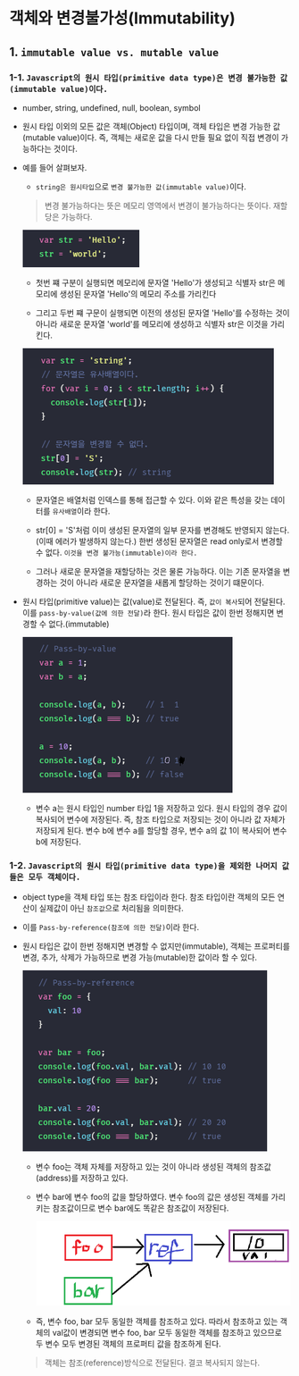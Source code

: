 # 객체와 변경불가성(Immutability)

## 1. `immutable value vs. mutable value`

### 1-1. `Javascript의 원시 타입(primitive data type)은 변경 불가능한 값(immutable value)이다.`

- number, string, undefined, null, boolean, symbol

- 원시 타입 이외의 모든 값은 객체(Object) 타입이며, 객체 타입은 변경 가능한 값(mutable value)이다. 즉, 객체는 새로운 값을 다시 만들 필요 없이 직접 변경이 가능하다는 것이다.

- 예를 들어 살펴보자.

  - `string은 원시타입`으로 `변경 불가능한 값(immutable value)`이다.

  > 변경 불가능하다는 뜻은 메모리 영역에서 변경이 불가능하다는 뜻이다. 재할당은 가능하다.

  ![string](/image/string.png)

  - 첫번 쨰 구분이 실행되면 메모리에 문자열 'Hello'가 생성되고 식별자 str은 메모리에 생성된 문자열 'Hello'의 메모리 주소를 가리킨다

  - 그리고 두번 쨰 구문이 실행되면 이전의 생성된 문자열 'Hello'를 수정하는 것이 아니라 새로운 문자열 'world'를 메모리에 생성하고 식별자 str은 이것을 가리킨다.

  ![string](/image/유사배열.png)

  - 문자열은 배열처럼 인덱스를 통해 접근할 수 있다. 이와 같은 특성을 갖는 데이터를 `유사배열`이라 한다.

  - str[0] = 'S'처럼 이미 생성된 문자열의 일부 문자를 변경해도 반영되지 않는다.(이때 에러가 발생하지 않는다.) 한번 생성된 문자열은 read only로서 변경할 수 없다. `이것을 변경 불가능(immutable)이라 한다.`

  - 그러나 새로운 문자열을 재할당하는 것은 물론 가능하다. 이는 기존 문자열을 변경하는 것이 아니라 새로운 문자열을 새롭게 할당하는 것이기 떄문이다.

- 원시 타입(primitive value)는 값(value)로 전달된다. 즉, `값이 복사`되어 전달된다. 이를 `pass-by-value(값에 의한 전달)`라 한다. 원시 타입은 값이 한번 정해지면 변경할 수 없다.(immutable)

  ![passbyvalue](/image/passbyvalue.png)

  - 변수 a는 원시 타입인 number 타입 1을 저장하고 있다. 원시 타입의 경우 값이 복사되어 변수에 저장된다. 즉, 참조 타입으로 저장되는 것이 아니라 값 자체가 저장되게 된다. 변수 b에 변수 a를 할당할 경우, 변수 a의 값 1이 복사되어 변수 b에 저장된다.

### 1-2. `Javascript의 원시 타입(primitive data type)을 제외한 나머지 값들은 모두 객체이다.`

- object type을 객체 타입 또는 참조 타입이라 한다. 참조 타입이란 객체의 모든 연산이 실제값이 아닌 `참조값`으로 처리됨을 의미한다.

- 이를 `Pass-by-reference(참조에 의한 전달)`이라 한다.

- 원시 타입은 값이 한번 정해지면 변경할 수 없지만(immutable), 객체는 프로퍼티를 변경, 추가, 삭제가 가능하므로 변경 가능(mutable)한 값이라 할 수 있다.

  ![reference](/image/reference.png)

  - 변수 foo는 객체 자체를 저장하고 있는 것이 아니라 생성된 객체의 참조값(address)를 저장하고 있다.

  - 변수 bar에 변수 foo의 값을 할당하였다. 변수 foo의 값은 생성된 객체를 가리키는 참조값이므로 변수 bar에도 똑같은 참조값이 저장된다.

    ![reference](/image/reference2.png)

  - 즉, 변수 foo, bar 모두 동일한 객체를 참조하고 있다. 따라서 참조하고 있는 객체의 val값이 변경되면 변수 foo, bar 모두 동일한 객체를 참조하고 있으므로 두 변수 모두 변경된 객체의 프로퍼티 값을 참조하게 된다.

  > 객체는 참조(reference)방식으로 전달된다. 결코 복사되지 않는다.
